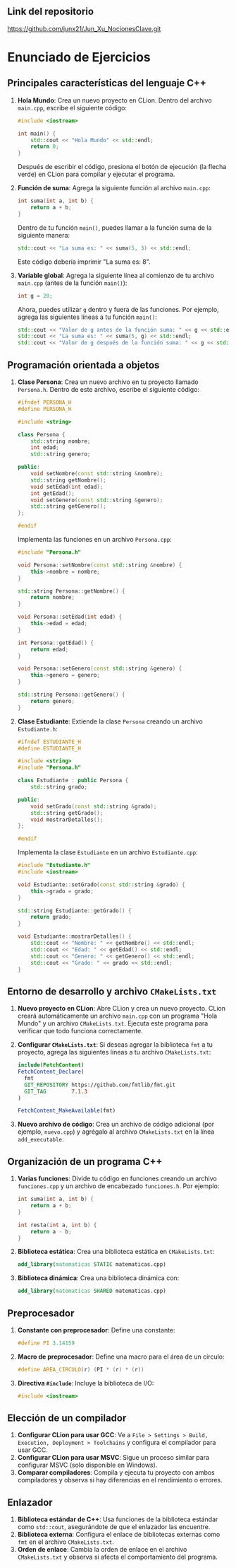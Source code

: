## Link del repositorio


https://github.com/junx21/Jun_Xu_NocionesClave.git


# Enunciado de Ejercicios

## Principales características del lenguaje C++

1. **Hola Mundo**: Crea un nuevo proyecto en CLion. Dentro del archivo `main.cpp`, escribe el siguiente código:

    ```cpp
    #include <iostream>

    int main() {
        std::cout << "Hola Mundo" << std::endl;
        return 0;
    }
    ```

    Después de escribir el código, presiona el botón de ejecución (la flecha verde) en CLion para compilar y ejecutar el programa.

2. **Función de suma**: Agrega la siguiente función al archivo `main.cpp`:

    ```cpp
    int suma(int a, int b) {
        return a + b;
    }
    ```

    Dentro de tu función `main()`, puedes llamar a la función suma de la siguiente manera:

    ```cpp
    std::cout << "La suma es: " << suma(5, 3) << std::endl;
    ```

    Este código debería imprimir "La suma es: 8".

3. **Variable global**: Agrega la siguiente línea al comienzo de tu archivo `main.cpp` (antes de la función `main()`):

    ```cpp
    int g = 20;
    ```

    Ahora, puedes utilizar `g` dentro y fuera de las funciones. Por ejemplo, agrega las siguientes líneas a tu función `main()`:

    ```cpp
    std::cout << "Valor de g antes de la función suma: " << g << std::endl;
    std::cout << "La suma es: " << suma(5, g) << std::endl;
    std::cout << "Valor de g después de la función suma: " << g << std::endl;
    ```

## Programación orientada a objetos

1. **Clase Persona**: Crea un nuevo archivo en tu proyecto llamado `Persona.h`. Dentro de este archivo, escribe el siguiente código:

    ```cpp
    #ifndef PERSONA_H
    #define PERSONA_H

    #include <string>

    class Persona {
        std::string nombre;
        int edad;
        std::string genero;

    public:
        void setNombre(const std::string &nombre);
        std::string getNombre();
        void setEdad(int edad);
        int getEdad();
        void setGenero(const std::string &genero);
        std::string getGenero();
    };

    #endif
    ```

    Implementa las funciones en un archivo `Persona.cpp`:

    ```cpp
    #include "Persona.h"

    void Persona::setNombre(const std::string &nombre) {
        this->nombre = nombre;
    }

    std::string Persona::getNombre() {
        return nombre;
    }

    void Persona::setEdad(int edad) {
        this->edad = edad;
    }

    int Persona::getEdad() {
        return edad;
    }

    void Persona::setGenero(const std::string &genero) {
        this->genero = genero;
    }

    std::string Persona::getGenero() {
        return genero;
    }
    ```

2. **Clase Estudiante**: Extiende la clase `Persona` creando un archivo `Estudiante.h`:

    ```cpp
    #ifndef ESTUDIANTE_H
    #define ESTUDIANTE_H

    #include <string>
    #include "Persona.h"

    class Estudiante : public Persona {
        std::string grado;

    public:
        void setGrado(const std::string &grado);
        std::string getGrado();
        void mostrarDetalles();
    };

    #endif
    ```

    Implementa la clase `Estudiante` en un archivo `Estudiante.cpp`:

    ```cpp
    #include "Estudiante.h"
    #include <iostream>

    void Estudiante::setGrado(const std::string &grado) {
        this->grado = grado;
    }

    std::string Estudiante::getGrado() {
        return grado;
    }

    void Estudiante::mostrarDetalles() {
        std::cout << "Nombre: " << getNombre() << std::endl;
        std::cout << "Edad: " << getEdad() << std::endl;
        std::cout << "Genero: " << getGenero() << std::endl;
        std::cout << "Grado: " << grado << std::endl;
    }
    ```

## Entorno de desarrollo y archivo `CMakeLists.txt`

1. **Nuevo proyecto en CLion**: Abre CLion y crea un nuevo proyecto. CLion creará automáticamente un archivo `main.cpp` con un programa "Hola Mundo" y un archivo `CMakeLists.txt`. Ejecuta este programa para verificar que todo funciona correctamente.

2. **Configurar `CMakeLists.txt`**: Si deseas agregar la biblioteca `fmt` a tu proyecto, agrega las siguientes líneas a tu archivo `CMakeLists.txt`:

    ```cmake
    include(FetchContent)
    FetchContent_Declare(
      fmt
      GIT_REPOSITORY https://github.com/fmtlib/fmt.git
      GIT_TAG        7.1.3
    )

    FetchContent_MakeAvailable(fmt)
    ```

3. **Nuevo archivo de código**: Crea un archivo de código adicional (por ejemplo, `nuevo.cpp`) y agrégalo al archivo `CMakeLists.txt` en la línea `add_executable`.

## Organización de un programa C++

1. **Varias funciones**: Divide tu código en funciones creando un archivo `funciones.cpp` y un archivo de encabezado `funciones.h`. Por ejemplo:

    ```cpp
    int suma(int a, int b) {
        return a + b;
    }

    int resta(int a, int b) {
        return a - b;
    }
    ```

2. **Biblioteca estática**: Crea una biblioteca estática en `CMakeLists.txt`:

    ```cmake
    add_library(matematicas STATIC matematicas.cpp)
    ```

3. **Biblioteca dinámica**: Crea una biblioteca dinámica con:

    ```cmake
    add_library(matematicas SHARED matematicas.cpp)
    ```

## Preprocesador

1. **Constante con preprocesador**: Define una constante:

    ```cpp
    #define PI 3.14159
    ```

2. **Macro de preprocesador**: Define una macro para el área de un círculo:

    ```cpp
    #define AREA_CIRCULO(r) (PI * (r) * (r))
    ```

3. **Directiva `#include`**: Incluye la biblioteca de I/O:

    ```cpp
    #include <iostream>
    ```

## Elección de un compilador

1. **Configurar CLion para usar GCC**: Ve a `File > Settings > Build, Execution, Deployment > Toolchains` y configura el compilador para usar GCC.
2. **Configurar CLion para usar MSVC**: Sigue un proceso similar para configurar MSVC (solo disponible en Windows).
3. **Comparar compiladores**: Compila y ejecuta tu proyecto con ambos compiladores y observa si hay diferencias en el rendimiento o errores.

## Enlazador

1. **Biblioteca estándar de C++**: Usa funciones de la biblioteca estándar como `std::cout`, asegurándote de que el enlazador las encuentre.
2. **Biblioteca externa**: Configura el enlace de bibliotecas externas como `fmt` en el archivo `CMakeLists.txt`.
3. **Orden de enlace**: Cambia la orden de enlace en el archivo `CMakeLists.txt` y observa si afecta el comportamiento del programa.
